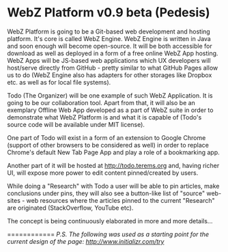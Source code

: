 WebZ Platform v0.9 beta (Pedesis)
============
WebZ Platform is going to be a Git-based web development and hosting platform. It's core is called WebZ Engine. WebZ Engine is written in Java and soon enough will become open-source. It will be both accessible for download as well as deployed in a form of a free online WebZ App hosting. WebZ Apps will be JS-based web applications which UX developers will host/serve directly from GitHub - pretty similar to what GitHub Pages allow us to do (WebZ Engine also has adapters for other storages like Dropbox etc. as well as for local file systems).

Todo (The Organizer) will be one example of such WebZ Application. It is going to be our collaboration tool. Apart from that, it will also be an exemplary Offline Web App developed as a part of WebZ suite in order to demonstrate what WebZ Platform is and what it is capable of (Todo's source code will be available under MIT license).

One part of Todo will exist in a form of an extension to Google Chrome (support of other browsers to be considered as well) in order to replace Chrome's default New Tab Page App and play a role of a bookmarking app.

Another part of it will be hosted at http://todo.terems.org and, having richer UI, will expose more power to edit content pinned/created by users.

While doing a "Research" with Todo a user will be able to pin articles, make conclusions under pins, they will also see a button-like list of "source" web-sites - web resources where the articles pinned to the current "Research" are originated (StackOverflow, YouTube etc).

The concept is being continuously elaborated in more and more details...

============
<i>P.S. The following was used as a starting point for the current design of the page:
http://www.initializr.com/try</i>
